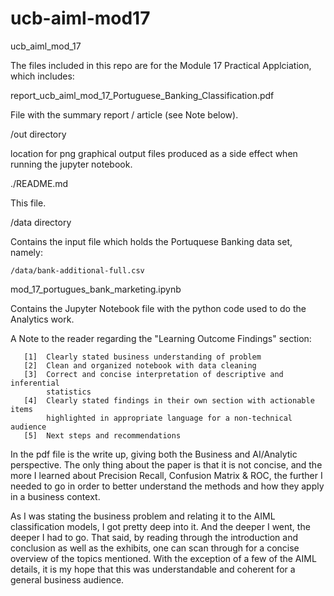 # ucb-aiml-mod17
ucb_aiml_mod_17


The files included in this repo are for the Module 17 Practical Applciation,
which includes: 


report_ucb_aiml_mod_17_Portuguese_Banking_Classification.pdf

File with the summary report / article (see Note below). 


/out directory

location for png graphical output files produced as a side effect when 
running the jupyter notebook.


./README.md

This file. 



/data directory 

Contains the input file which holds the Portuquese Banking data set, namely:

    /data/bank-additional-full.csv


mod_17_portugues_bank_marketing.ipynb

Contains the Jupyter Notebook file with the python code used to do the 
Analytics work. 





A Note to the reader regarding the "Learning Outcome Findings" section: 
```
   [1]  Clearly stated business understanding of problem
   [2]  Clean and organized notebook with data cleaning
   [3]  Correct and concise interpretation of descriptive and inferential 
        statistics
   [4]  Clearly stated findings in their own section with actionable items 
        highlighted in appropriate language for a non-technical audience
   [5]  Next steps and recommendations
```

In the pdf file is the write up, giving both the Business and AI/Analytic 
perspective.  The only thing about the paper is that it is not concise, and 
the more I learned about Precision Recall, Confusion Matrix & ROC, the further
I needed to go in order to better understand the methods and how they apply
in a business context.

As I was stating the business problem and relating it to the AIML classification
models,  I got pretty deep into it. And the deeper I went, the deeper I had to go. 
That said, by reading through the introduction and conclusion as well as the 
exhibits, one can scan through for a concise overview of the topics mentioned.
With the exception of a few of the AIML details, it is my hope that this was 
understandable and coherent for a general business audience.





